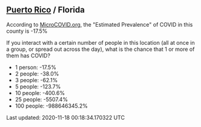 
## [Puerto Rico](/united-states/puerto-rico) / Florida

According to [MicroCOVID.org](http://microcovid.org),
the "Estimated Prevalence" of COVID in this county is -17.5%

If you interact with a certain number of people in this location
(all at once in a group, or spread out across the day), what is the chance that
1 or more of them has COVID?

- 1 person: -17.5%
- 2 people: -38.0%
- 3 people: -62.1%
- 5 people: -123.7%
- 10 people: -400.6%
- 25 people: -5507.4%
- 100 people: -988646345.2%

Last updated: 2020-11-18 00:18:34.170322 UTC
